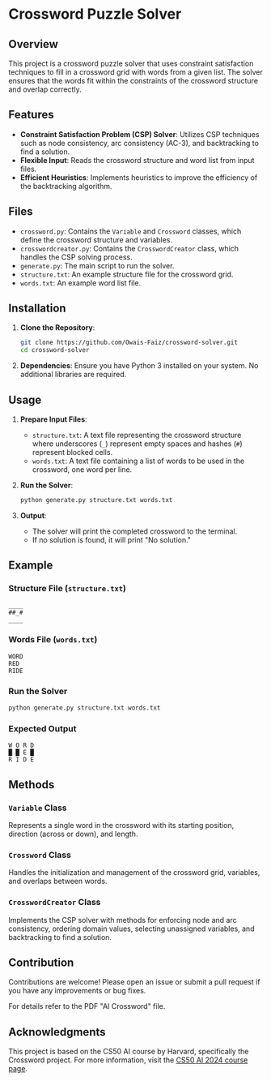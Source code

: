 # Crossword Puzzle Solver

## Overview
This project is a crossword puzzle solver that uses constraint satisfaction techniques to fill in a crossword grid with words from a given list. The solver ensures that the words fit within the constraints of the crossword structure and overlap correctly.

## Features
- **Constraint Satisfaction Problem (CSP) Solver**: Utilizes CSP techniques such as node consistency, arc consistency (AC-3), and backtracking to find a solution.
- **Flexible Input**: Reads the crossword structure and word list from input files.
- **Efficient Heuristics**: Implements heuristics to improve the efficiency of the backtracking algorithm.

## Files
- `crossword.py`: Contains the `Variable` and `Crossword` classes, which define the crossword structure and variables.
- `crosswordcreator.py`: Contains the `CrosswordCreator` class, which handles the CSP solving process.
- `generate.py`: The main script to run the solver.
- `structure.txt`: An example structure file for the crossword grid.
- `words.txt`: An example word list file.

## Installation
1. **Clone the Repository**:
    ```sh
    git clone https://github.com/Owais-Faiz/crossword-solver.git
    cd crossword-solver
    ```

2. **Dependencies**:
    Ensure you have Python 3 installed on your system. No additional libraries are required.

## Usage
1. **Prepare Input Files**:
    - `structure.txt`: A text file representing the crossword structure where underscores (`_`) represent empty spaces and hashes (`#`) represent blocked cells.
    - `words.txt`: A text file containing a list of words to be used in the crossword, one word per line.

2. **Run the Solver**:
    ```sh
    python generate.py structure.txt words.txt
    ```

3. **Output**:
    - The solver will print the completed crossword to the terminal.
    - If no solution is found, it will print "No solution."

## Example
### Structure File (`structure.txt`)
```
____
##_#
____
```

### Words File (`words.txt`)
```
WORD
RED
RIDE
```

### Run the Solver
```sh
python generate.py structure.txt words.txt
```

### Expected Output
```
W O R D
█ █ E █
R I D E
```

## Methods
### `Variable` Class
Represents a single word in the crossword with its starting position, direction (across or down), and length.

### `Crossword` Class
Handles the initialization and management of the crossword grid, variables, and overlaps between words.

### `CrosswordCreator` Class
Implements the CSP solver with methods for enforcing node and arc consistency, ordering domain values, selecting unassigned variables, and backtracking to find a solution.

## Contribution
Contributions are welcome! Please open an issue or submit a pull request if you have any improvements or bug fixes.

For details refer to the PDF "AI Crossword" file.

## Acknowledgments
This project is based on the CS50 AI course by Harvard, specifically the Crossword project. For more information, visit the [CS50 AI 2024 course page](https://cs50.harvard.edu/ai/2024/projects/3/crossword/).
